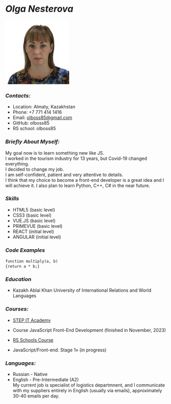 # *Olga Nesterova*
![my-photo](cv.jpg)
### _Contacts:_
* Location: Almaty, Kazakhstan
* Phone: +7 771 414 1416
* Email: <olboss85@gmail.com>
* GitHub: olboss85
* RS school: olboss85

### _Briefly About Myself:_ 
My goal now is to learn something new like JS. \
 I worked in the tourism industry for 13 years, but Covid-19 changed everything.\
  I decided to change my job. \
  I am self-confident, patient and very attentive to details. \
  I think that my choice to become a front-end developer is a great idea and I will achieve it. I also plan to learn Python, C++, C# in the near future.

### _Skills_
- HTML5 (basic level)
- CSS3 (basic level)
- VUE.JS (basic level)
- PRIMEVUE (basic level)
- REACT (initial level)
- ANGULAR (initial level)

### _Code Examples_
```
function multiply(a, b)
{return a * b;}
```
### _Education_
* Kazakh Ablai Khan University of International Relations and World Languages

### _Courses:_ 
* [STEP IT Academy](https://itstep.org/en)
+ Course JavaScript Front-End Development (finished in November, 2023)

* [RS Schools Course](https://rs.school/)
+ JavaScript/Front-end. Stage 1» (in progress)

### _Languages:_
* Russian - Native
* English - Pre-Intermediate (A2)\
My current job is specialist of logistics departmnent, and I communicate with my suppliers entirely in English (usually via emails), approximately 30-40 emails per day.
